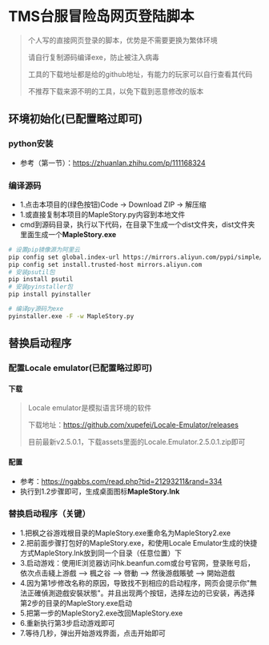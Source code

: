 # TMS台服冒险岛网页登陆脚本
> 个人写的直接网页登录的脚本，优势是不需要更换为繁体环境
> 
> 请自行复制源码编译exe，防止被注入病毒
> 
> 工具的下载地址都是给的github地址，有能力的玩家可以自行查看其代码
> 
> 不推荐下载来源不明的工具，以免下载到恶意修改的版本

## 环境初始化(已配置略过即可)
### python安装
- 参考（第一节）：https://zhuanlan.zhihu.com/p/111168324
### 编译源码
- 1.点击本项目的(绿色按钮)Code -> Download ZIP -> 解压缩
- 1.或直接复制本项目的MapleStory.py内容到本地文件
- cmd到源码目录，执行以下代码，在目录下生成一个dist文件夹，dist文件夹里面生成一个**MapleStory.exe**
```bash
# 设置pip镜像源为阿里云
pip config set global.index-url https://mirrors.aliyun.com/pypi/simple/
pip config set install.trusted-host mirrors.aliyun.com
# 安装psutil包
pip install psutil
# 安装pyinstaller包
pip install pyinstaller

# 编译py源码为exe
pyinstaller.exe -F -w MapleStory.py
```

## 替换启动程序
### 配置Locale emulator(已配置略过即可)
#### 下载
> Locale emulator是模拟语言环境的软件
>
> 下载地址：https://github.com/xupefei/Locale-Emulator/releases
> 
> 目前最新v2.5.0.1，下载assets里面的Locale.Emulator.2.5.0.1.zip即可

#### 配置
- 参考：https://ngabbs.com/read.php?tid=21293211&rand=334
- 执行到1.2步骤即可，生成桌面图标**MapleStory.lnk**

### 替换启动程序（关键）
- 1.把枫之谷游戏根目录的MapleStory.exe重命名为MapleStory2.exe
- 2.把前面步骤打包好的MapleStory.exe，和使用Locale Emulator生成的快捷方式MapleStory.lnk放到同一个目录（任意位置）下
- 3.启动游戏：使用IE浏览器访问hk.beanfun.com或台号官网，登录账号后，依次点击綫上游戲 --> 楓之谷 --> 啓動 --> 然後游戲賬號 --> 開始遊戲
- 4.因为第1步修改名称的原因，导致找不到相应的启动程序，网页会提示你"無法正確偵測遊戲安裝狀態"。并且出现两个按钮，选择左边的已安装，再选择第2步的目录的MapleStory.exe启动
- 5.把第一步的MapleStory2.exe改回MapleStory.exe
- 6.重新执行第3步启动游戏即可
- 7.等待几秒，弹出开始游戏界面，点击开始即可

